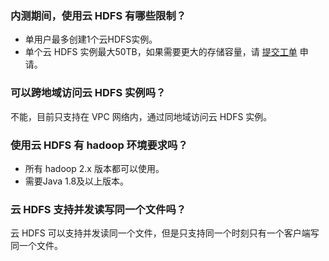 ### 内测期间，使用云 HDFS 有哪些限制？
- 单用户最多创建1个云HDFS实例。
- 单个云 HDFS 实例最大50TB，如果需要更大的存储容量，请 [提交工单](https://console.cloud.tencent.com/workorder/category) 申请。

### 可以跨地域访问云 HDFS 实例吗？
不能，目前只支持在 VPC 网络内，通过同地域访问云 HDFS 实例。

### 使用云 HDFS 有 hadoop 环境要求吗？
- 所有 hadoop 2.x 版本都可以使用。
- 需要Java 1.8及以上版本。

### 云 HDFS 支持并发读写同一个文件吗？
云 HDFS 可以支持并发读同一个文件，但是只支持同一个时刻只有一个客户端写同一个文件。
